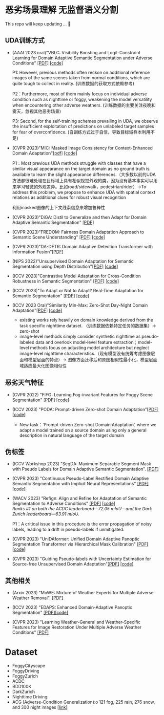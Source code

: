 # 恶劣场景理解 无监督语义分割

This repo will keep updating ... 🤗

## UDA训练方式

* (AAAI 2023 oral)"VBLC: Visibility Boosting and Logit-Constraint Learning for Domain Adaptive Semantic Segmentation under Adverse Conditions" [[PDF]](https://arxiv.org/abs/2211.12256) [[code]](https://github.com/BIT-DA/VBLC)
     
     P1: However, previous methods often reckon on additional reference images of the same scenes taken from normal conditions, which are quite tough to collect in reality. (训练数据的获取方式依赖参考)
     
     P2：Furthermore, most of them mainly focus on individual adverse condition such as nighttime or foggy, weakening the model versatility when encountering other adverse weathers. (训练数据的主要关注夜晚和雾天，忽视其他恶劣场景)
     
     P3: Second, for the self-training schemes prevailing in UDA, we observe the insufficient exploitation of predictions on unlabeled target samples for fear of overconfidence. (自训练方式过于自信，导致目标域样本利用不足)

* (CVPR 2023)"MIC: Masked Image Consistency for Context-Enhanced Domain Adaptation"[[pdf]](https://arxiv.org/pdf/2212.01322.pdf) [[code]](https://github.com/lhoyer/MIC)
    
    P1：Most previous UDA methods struggle with classes that have a similar visual appearance on the target domain as no ground truth is available to learn the slight appearance differences.（大多数以前的UDA方法都很难处理在目标域上具有相似视觉外观的类，因为没有基本事实可以用来学习轻微的外观差异。比如road/sidewalk，pedestrian/rider）->To address this problem, we propose to enhance UDA with spatial context relations as additional clues for robust visual recognition

    利用masked图像的上下文线索信息来增加鲁棒性


* (CVPR 2023)"DiGA: Distil to Generalize and then Adapt for Domain Adaptive
Semantic Segmentation" [[PDF]](https://openaccess.thecvf.com/content/CVPR2023/papers/Shen_DiGA_Distil_To_Generalize_and_Then_Adapt_for_Domain_Adaptive_CVPR_2023_paper.pdf)

* (CVPR 2023)"FREDOM: Fairness Domain Adaptation Approach to Semantic Scene Understanding" [[PDF]](https://openaccess.thecvf.com/content/CVPR2023/papers/Truong_FREDOM_Fairness_Domain_Adaptation_Approach_to_Semantic_Scene_Understanding_CVPR_2023_paper.pdf) [[code]]()

* (CVPR 2023)"DA-DETR: Domain Adaptive Detection Transformer with Information Fusion"[[PDF]](https://openaccess.thecvf.com/content/CVPR2023/papers/Zhang_DA-DETR_Domain_Adaptive_Detection_Transformer_With_Information_Fusion_CVPR_2023_paper.pdf)

* (NIPS 2022)"Unsupervised Domain Adaptation for Semantic Segmentation using Depth Distribution"[[PDF]](https://proceedings.neurips.cc/paper_files/paper/2022/file/5c882988ce5fac487974ee4f415b96a9-Paper-Conference.pdf) [[code]](https://github.com/depdis/Depth_Distribution)

* (ICCV 2023)"Contrastive Model Adaptation for Cross-Condition Robustness in Semantic Segmentation" [[PDF]](https://arxiv.org/pdf/2303.05194.pdf) [[code]](https://github.com/brdav/cma)
  
* (ICCV 2023)"To Adapt or Not to Adapt? Real-Time Adaptation for Semantic Segmentation" [[PDF]](https://arxiv.org/pdf/2307.15063.pdf) [[code]]( https://github.com/MarcBotet/hamlet)

* (ICCV 2023 Oral)"Similarity Min-Max: Zero-Shot Day-Night Domain Adaptation"[[PDF]](https://red-fairy.github.io/ZeroShotDayNightDA-Webpage/paper.pdf) [[code]](https://github.com/Red-Fairy/ZeroShotDayNightDA)
  * existing works rely heavily on domain knowledge derived from the task specific nighttime dataset. （训练数据依赖特定任务的数据集）-> zero-shot
  * image-level methods simply consider synthetic nighttime as pseudo-labeled data and overlook model-level feature extraction；model-level methods focus on adjusting model architecture but neglect image-level nighttime characteristics.（现有模型没有统筹考虑图像层面和模型层面的特点）-> 图像方面迁移后和原图相似性最小化，模型层面域适应最大化图像相似性


## 恶劣天气特征
* (CVPR 2022) "FIFO: Learning Fog-invariant Features for Foggy Scene Segmentation" [[PDF]](https://arxiv.org/pdf/2204.01587.pdf) [[code]](https://github.com/sohyun-l/fifo)
  
* (ICCV 2023) "PODA: Prompt-driven Zero-shot Domain Adaptation"[[PDF]]( https://arxiv.org/pdf/2212.03241.pdf) [[code]](https://github.com/astra-vision/PODA)
  * New task：‘Prompt-driven Zero-shot Domain Adaptation’, where we adapt a model trained on a source domain using only a general description in natural language of the target domain

## 伪标签

* (ICCV Workshop 2023) "SegDA: Maximum Separable Segment Mask with Pseudo Labels for Domain Adaptive Semantic Segmentation".  [[PDF]](https://arxiv.org/pdf/2308.05851) 
  
* (CVPR 2023) "Continuous Pseudo-Label Rectified Domain Adaptive Semantic Segmentation
with Implicit Neural Representations" [[PDF]](https://openaccess.thecvf.com/content/CVPR2023/papers/Gong_Continuous_Pseudo-Label_Rectified_Domain_Adaptive_Semantic_Segmentation_With_Implicit_Neural_CVPR_2023_paper.pdf) [[code]](https://github.com/ETHRuiGong/IR2F)

* (WACV 2023) "Refign: Align and Refine for Adaptation of Semantic Segmentation to Adverse Conditions" [[PDF]](https://arxiv.org/pdf/2207.06825.pdf) [[code]](https://github.com/brdav/refign)  
    *Ranks #1 on both the ACDC leaderboard—72.05 mIoU—and the Dark Zurich leaderboard—63.91 mIoU.*

     P1：A critical issue in this procedure is the error propagation of noisy labels, leading to a drift in pseudo-labels if unmitigated. 

* (CVPR 2023) "UniDAformer: Unified Domain Adaptive Panoptic Segmentation Transformer
via Hierarchical Mask Calibration" [[PDF]](https://openaccess.thecvf.com/content/CVPR2023/papers/Zhang_UniDAformer_Unified_Domain_Adaptive_Panoptic_Segmentation_Transformer_via_Hierarchical_Mask_CVPR_2023_paper.pdf) [[code]]()

* (CVPR 2023) "Guiding Pseudo-labels with Uncertainty Estimation for Source-free Unsupervised Domain Adaptation"[[PDF]](https://arxiv.org/abs/2303.03770) [[code]](https://github.com/MattiaLitrico/Guiding-Pseudo-labels-with-Uncertainty-Estimation-for-Source-free-Unsupervised-Domain-Adaptation)
  


## 其他相关
  
* (Arxiv 2023) "MoWE: Mixture of Weather Experts for Multiple Adverse Weather Removal".  [[PDF]](https://arxiv.org/pdf/2303.13739.pdf)

* (ICCV 2023) "EDAPS: Enhanced Domain-Adaptive Panoptic Segmentation" [[PDF]](https://arxiv.org/pdf/2304.14291.pdf)[[code]](https://github.com/susaha/edaps)
  
* (CVPR 2023) "Learning Weather-General and Weather-Specific Features for Image Restoration Under Multiple Adverse Weather Conditions" [[PDF]](https://openaccess.thecvf.com/content/CVPR2023/papers/Zhu_Learning_Weather-General_and_Weather-Specific_Features_for_Image_Restoration_Under_Multiple_CVPR_2023_paper.pdf)




# Dataset

* FoggyCityscape
* FoggyDriving
* FoggyZurich
* ACDC
* BDD100K
* DarkZurich
* Nighttime Driving
* ACG (Adverse-Condition Generalization):o 121 fog, 225 rain, 276 snow, and 300 night images [[link]](https://github.com/brdav/cma)


